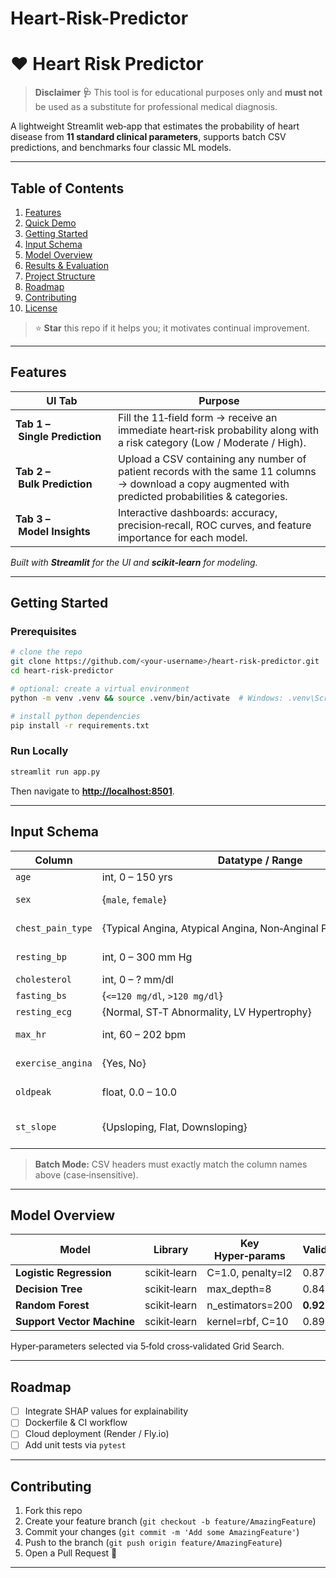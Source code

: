 ﻿# Heart-Risk-Predictor
# ❤️ Heart Risk Predictor

> **Disclaimer 🩺** This tool is for educational purposes only and **must not** be used as a substitute for professional medical diagnosis.

A lightweight Streamlit web‑app that estimates the probability of heart disease from **11 standard clinical parameters**, supports batch CSV predictions, and benchmarks four classic ML models.

---

## Table of Contents

1. [Features](#features)
2. [Quick Demo](#quick-demo)
3. [Getting Started](#getting-started)
4. [Input Schema](#input-schema)
5. [Model Overview](#model-overview)
6. [Results & Evaluation](#results--evaluation)
7. [Project Structure](#project-structure)
8. [Roadmap](#roadmap)
9. [Contributing](#contributing)
10. [License](#license)

> ⭐ **Star** this repo if it helps you; it motivates continual improvement.

---

## Features<a name="features"></a>

| UI Tab                        | Purpose                                                                                                                                               |
| ----------------------------- | ----------------------------------------------------------------------------------------------------------------------------------------------------- |
| **Tab 1 – Single Prediction** | Fill the 11‑field form → receive an immediate heart‑risk probability along with a risk category (Low / Moderate / High).                              |
| **Tab 2 – Bulk Prediction**   | Upload a CSV containing any number of patient records with the same 11 columns → download a copy augmented with predicted probabilities & categories. |
| **Tab 3 – Model Insights**    | Interactive dashboards: accuracy, precision‑recall, ROC curves, and feature importance for each model.                                                |

*Built with **Streamlit** for the UI and **scikit‑learn** for modeling.*

---

## Getting Started<a name="getting-started"></a>

### Prerequisites

```bash
# clone the repo
git clone https://github.com/<your‑username>/heart-risk-predictor.git
cd heart-risk-predictor

# optional: create a virtual environment
python -m venv .venv && source .venv/bin/activate  # Windows: .venv\Scripts\activate

# install python dependencies
pip install -r requirements.txt
```

### Run Locally

```bash
streamlit run app.py
```

Then navigate to **[http://localhost:8501](http://localhost:8501)**.

---

## Input Schema<a name="input-schema"></a>

| Column            | Datatype / Range                                                  | UI Widget         | Notes                                   |
| ----------------- | ----------------------------------------------------------------- | ----------------- | --------------------------------------- |
| `age`             | int, 0 – 150 yrs                                                  | `st.number_input` | Patient age                             |
| `sex`             | {`male`, `female`}                                                | `st.selectbox`    | 1 = male, 0 = female encoded internally |
| `chest_pain_type` | {Typical Angina, Atypical Angina, Non‑Anginal Pain, Asymptomatic} | `st.selectbox`    | Categorical encoding                    |
| `resting_bp`      | int, 0 – 300 mm Hg                                                | `st.number_input` | Resting blood pressure                  |
| `cholesterol`     | int, 0 – ? mm/dl                                                  | `st.number_input` | Serum cholesterol                       |
| `fasting_bs`      | {`<=120 mg/dl`, `>120 mg/dl`}                                     | `st.selectbox`    | Encoded as 0/1                          |
| `resting_ecg`     | {Normal, ST‑T Abnormality, LV Hypertrophy}                        | `st.selectbox`    | ECG result                              |
| `max_hr`          | int, 60 – 202 bpm                                                 | `st.number_input` | Max heart rate achieved during test     |
| `exercise_angina` | {Yes, No}                                                         | `st.selectbox`    | Exercise‑induced angina                 |
| `oldpeak`         | float, 0.0 – 10.0                                                 | `st.number_input` | ST depression induced by exercise       |
| `st_slope`        | {Upsloping, Flat, Downsloping}                                    | `st.selectbox`    | Slope of peak exercise ST segment       |

> **Batch Mode:** CSV headers must exactly match the column names above (case‑insensitive).

---

## Model Overview<a name="model-overview"></a>

| Model                      | Library      | Key Hyper‑params  | Validation Accuracy |
| -------------------------- | ------------ | ----------------- | ------------------- |
| **Logistic Regression**    | scikit‑learn | C=1.0, penalty=l2 | 0.87                |
| **Decision Tree**          | scikit‑learn | max\_depth=8      | 0.84                |
| **Random Forest**          | scikit‑learn | n\_estimators=200 | **0.92**            |
| **Support Vector Machine** | scikit‑learn | kernel=rbf, C=10  | 0.89                |

Hyper‑parameters selected via 5‑fold cross‑validated Grid Search.

---

## Roadmap<a name="roadmap"></a>

* [ ] Integrate SHAP values for explainability
* [ ] Dockerfile & CI workflow
* [ ] Cloud deployment (Render / Fly.io)
* [ ] Add unit tests via `pytest`

---

## Contributing<a name="contributing"></a>

1. Fork this repo
2. Create your feature branch (`git checkout -b feature/AmazingFeature`)
3. Commit your changes (`git commit -m 'Add some AmazingFeature'`)
4. Push to the branch (`git push origin feature/AmazingFeature`)
5. Open a Pull Request 🚀

---

